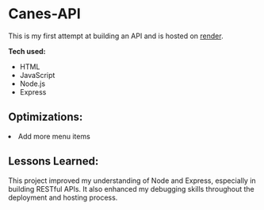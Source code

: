 # Canes-API

This is my first attempt at building an API and is hosted on <a href="https://canes-api.onrender.com/" target="_blank">render</a>.

**Tech used:** 
<ul>
  <li>HTML</li>
  <li>JavaScript</li>
  <li>Node.js</li>
  <li>Express</li>
</ul>

## Optimizations: 
<li>Add more menu items</li>

## Lessons Learned:

This project improved my understanding of Node and Express, especially in building RESTful APIs. It also enhanced my debugging skills throughout the deployment and hosting process. 
